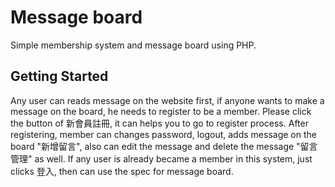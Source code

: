 # Message board
Simple membership system and message board using PHP.

## Getting Started
Any user can reads message on the website first, if anyone wants to make a message on the board, he needs to register to be a member. Please click the button of 新會員註冊, it can helps you to go to register process. After registering, member can changes password, logout, adds message on the board "新增留言", also can edit the message and delete the message "留言管理" as well. 
If any user is already became a member in this system, just clicks 登入, then can use the spec for message board.
